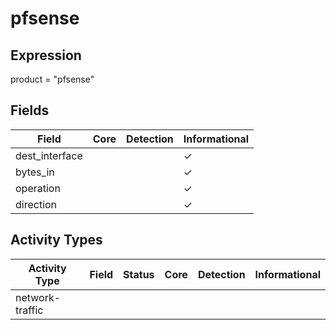 pfsense
=======

Expression
----------

product = "pfsense"

Fields
------

| Field          | Core | Detection | Informational |
| -------------- | ---- | --------- | ------------- |
| dest_interface |      |           | &#10003;      |
| bytes_in       |      |           | &#10003;      |
| operation      |      |           | &#10003;      |
| direction      |      |           | &#10003;      |

Activity Types
--------------

| Activity Type   | Field | Status | Core | Detection | Informational |
| --------------- | ----- | ------ | ---- | --------- | ------------- |
| network-traffic |       |        |      |           |               |

